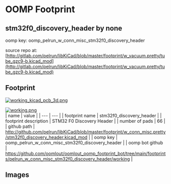 # OOMP Footprint  
## stm32f0_discovery_header  by none  
  
oomp key: oomp_pelrun_w_conn_misc_stm32f0_discovery_header  
  
source repo at: [http://gitlab.com/pelrun/libKiCad/blob/master/footprint/w_vacuum.pretty/tube_gzc9-b.kicad_mod](http://gitlab.com/pelrun/libKiCad/blob/master/footprint/w_vacuum.pretty/tube_gzc9-b.kicad_mod)  
## Footprint  
  
[![working_kicad_pcb_3d.png](working_kicad_pcb_3d_600.png)](working_kicad_pcb_3d.png)  
  
[![working.png](working_600.png)](working.png)  
| name | value | 
| --- | --- | 
| footprint name | stm32f0_discovery_header | 
| footprint description | STM32 F0 Discovery Header | 
| number of pads | 66 | 
| github path | http://github.com/pelrun/libKiCad/blob/master/footprint/w_conn_misc.pretty/stm32f0_discovery_header.kicad_mod | 
| oomp key | oomp_pelrun_w_conn_misc_stm32f0_discovery_header | 
| oomp bot github | https://github.com/oomlout/oomlout_oomp_footprint_bot/tree/main/footprints/pelrun_w_conn_misc_stm32f0_discovery_header/working | 
## Images  
